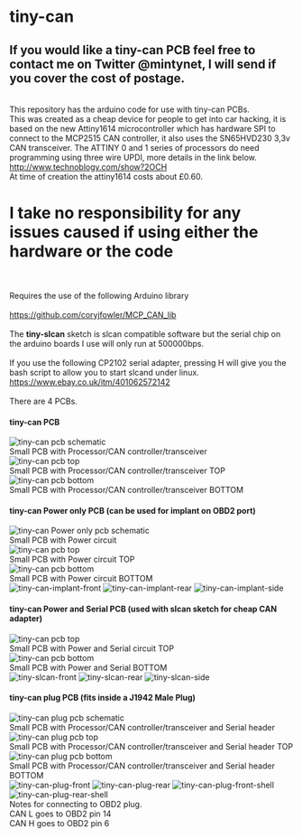 # tiny-can
## If you would like a tiny-can PCB feel free to contact me on Twitter @mintynet, I will send if you cover the cost of postage.
<br>This repository has the arduino code for use with tiny-can PCBs.
<br>This was created as a cheap device for people to get into car hacking, it is based on the new Attiny1614 microcontroller which has hardware SPI to connect to the MCP2515 CAN controller, it also uses the SN65HVD230 3,3v CAN transceiver. The ATTINY 0 and 1 series of processors do need programming using three wire UPDI, more details in the link below.<br>
http://www.technoblogy.com/show?2OCH
<br>At time of creation the attiny1614 costs about £0.60.
# <b>I take no responsibility for any issues caused if using either the hardware or the code</b>
<br><br>Requires the use of the following Arduino library
<br><br>https://github.com/coryjfowler/MCP_CAN_lib
<br><br>The <b>tiny-slcan</b> sketch is slcan compatible software but the serial chip on the arduino boards I use will only run at 500000bps.
<br><br>If you use the following CP2102 serial adapter, pressing H will give you the bash script to allow you to start slcand under linux.
https://www.ebay.co.uk/itm/401062572142
<br><br>There are 4 PCBs.
#### tiny-can PCB
![tiny-can pcb schematic](pics/Schematic_tiny-can-pcb.png)
<br>Small PCB with Processor/CAN controller/transceiver<br>
![tiny-can pcb top](pics/tiny-can-pcb-top.png)
<br>Small PCB with Processor/CAN controller/transceiver TOP<br>
![tiny-can pcb bottom](pics/tiny-can-pcb-bottom.png)
<br>Small PCB with Processor/CAN controller/transceiver BOTTOM<br>
#### tiny-can Power only PCB (can be used for implant on OBD2 port)
![tiny-can Power only pcb schematic](pics/Schematic_power-obd2.png)
<br>Small PCB with Power circuit<br>
![tiny-can pcb top](pics/power-only-top.png)
<br>Small PCB with Power circuit TOP<br>
![tiny-can pcb bottom](pics/power-only-bottom.png)
<br>Small PCB with Power circuit BOTTOM<br>
![tiny-can-implant-front](photos/tiny-can-implant-front.jpg)
![tiny-can-implant-rear](photos/tiny-can-implant-rear.jpg)
![tiny-can-implant-side](photos/tiny-can-implant-side.jpg)
#### tiny-can Power and Serial PCB (used with slcan sketch for cheap CAN adapter)
![tiny-can pcb top](pics/power+serial-top.png)
<br>Small PCB with Power and Serial circuit TOP<br>
![tiny-can pcb bottom](pics/power+serial-bottom.png)
<br>Small PCB with Power and Serial BOTTOM<br>
![tiny-slcan-front](photos/tiny-slcan-front.jpg)
![tiny-slcan-rear](photos/tiny-slcan-rear.jpg)
![tiny-slcan-side](photos/tiny-slcan-side.jpg)
#### tiny-can plug PCB (fits inside a J1942 Male Plug)
![tiny-can plug pcb schematic](pics/Schematic_tiny-can-plug-pcb.png)
<br>Small PCB with Processor/CAN controller/transceiver and Serial header<br>
![tiny-can plug pcb top](pics/tiny-can-plug-pcb-top.png)
<br>Small PCB with Processor/CAN controller/transceiver and Serial header TOP<br>
![tiny-can plug pcb bottom](pics/tiny-can-plug-pcb-bottom.png)
<br>Small PCB with Processor/CAN controller/transceiver and Serial header BOTTOM<br>
![tiny-can-plug-front](photos/tiny-can-plug-front.jpg)
![tiny-can-plug-rear](photos/tiny-can-plug-rear.jpg)
![tiny-can-plug-front-shell](photos/tiny-can-plug-front-shell.jpg)
![tiny-can-plug-rear-shell](photos/tiny-can-plug-rear-shell.jpg)
<br>Notes for connecting to OBD2 plug.
<br>CAN L goes to OBD2 pin 14
<br>CAN H goes to OBD2 pin 6
